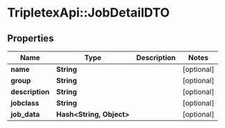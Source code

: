 # TripletexApi::JobDetailDTO

## Properties
Name | Type | Description | Notes
------------ | ------------- | ------------- | -------------
**name** | **String** |  | [optional] 
**group** | **String** |  | [optional] 
**description** | **String** |  | [optional] 
**jobclass** | **String** |  | [optional] 
**job_data** | **Hash&lt;String, Object&gt;** |  | [optional] 


